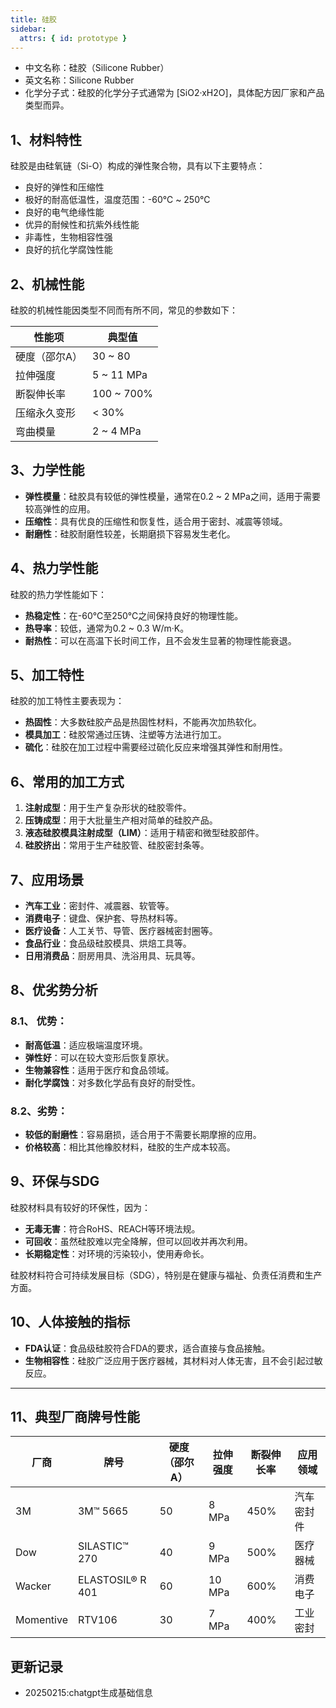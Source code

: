 ```yaml
---
title: 硅胶
sidebar:
  attrs: { id: prototype }
---
```

* 中文名称：硅胶（Silicone Rubber）
* 英文名称：Silicone Rubber
* 化学分子式：硅胶的化学分子式通常为 [SiO2·xH2O]，具体配方因厂家和产品类型而异。


## 1、材料特性
硅胶是由硅氧链（Si-O）构成的弹性聚合物，具有以下主要特点：
- 良好的弹性和压缩性
- 极好的耐高低温性，温度范围：-60℃ ~ 250℃
- 良好的电气绝缘性能
- 优异的耐候性和抗紫外线性能
- 非毒性，生物相容性强
- 良好的抗化学腐蚀性能

## 2、机械性能
硅胶的机械性能因类型不同而有所不同，常见的参数如下：

| 性能项       | 典型值                |
| ------------ | --------------------- |
| 硬度（邵尔A） | 30 ~ 80               |
| 拉伸强度     | 5 ~ 11 MPa            |
| 断裂伸长率   | 100 ~ 700%            |
| 压缩永久变形 | < 30%                 |
| 弯曲模量     | 2 ~ 4 MPa             |

## 3、力学性能
- **弹性模量**：硅胶具有较低的弹性模量，通常在0.2 ~ 2 MPa之间，适用于需要较高弹性的应用。
- **压缩性**：具有优良的压缩性和恢复性，适合用于密封、减震等领域。
- **耐磨性**：硅胶耐磨性较差，长期磨损下容易发生老化。

## 4、热力学性能
硅胶的热力学性能如下：
- **热稳定性**：在-60℃至250℃之间保持良好的物理性能。
- **热导率**：较低，通常为0.2 ~ 0.3 W/m·K。
- **耐热性**：可以在高温下长时间工作，且不会发生显著的物理性能衰退。

## 5、加工特性
硅胶的加工特性主要表现为：
- **热固性**：大多数硅胶产品是热固性材料，不能再次加热软化。
- **模具加工**：硅胶常通过压铸、注塑等方法进行加工。
- **硫化**：硅胶在加工过程中需要经过硫化反应来增强其弹性和耐用性。

## 6、常用的加工方式
1. **注射成型**：用于生产复杂形状的硅胶零件。
2. **压铸成型**：用于大批量生产相对简单的硅胶产品。
3. **液态硅胶模具注射成型（LIM）**：适用于精密和微型硅胶部件。
4. **硅胶挤出**：常用于生产硅胶管、硅胶密封条等。

## 7、应用场景
- **汽车工业**：密封件、减震器、软管等。
- **消费电子**：键盘、保护套、导热材料等。
- **医疗设备**：人工关节、导管、医疗器械密封圈等。
- **食品行业**：食品级硅胶模具、烘焙工具等。
- **日用消费品**：厨房用具、洗浴用具、玩具等。

## 8、优劣势分析

### 8.1、 优势：
- **耐高低温**：适应极端温度环境。
- **弹性好**：可以在较大变形后恢复原状。
- **生物兼容性**：适用于医疗和食品领域。
- **耐化学腐蚀**：对多数化学品有良好的耐受性。

### 8.2、劣势：
- **较低的耐磨性**：容易磨损，适合用于不需要长期摩擦的应用。
- **价格较高**：相比其他橡胶材料，硅胶的生产成本较高。

## 9、环保与SDG
硅胶材料具有较好的环保性，因为：
- **无毒无害**：符合RoHS、REACH等环境法规。
- **可回收**：虽然硅胶难以完全降解，但可以回收并再次利用。
- **长期稳定性**：对环境的污染较小，使用寿命长。

硅胶材料符合可持续发展目标（SDG），特别是在健康与福祉、负责任消费和生产方面。

## 10、人体接触的指标
- **FDA认证**：食品级硅胶符合FDA的要求，适合直接与食品接触。
- **生物相容性**：硅胶广泛应用于医疗器械，其材料对人体无害，且不会引起过敏反应。

---

## 11、典型厂商牌号性能

| 厂商       | 牌号        | 硬度（邵尔A） | 拉伸强度 | 断裂伸长率 | 应用领域 |
| ---------- | ----------- | ------------- | -------- | ---------- | -------- |
| 3M         | 3M™ 5665    | 50            | 8 MPa    | 450%       | 汽车密封件 |
| Dow        | SILASTIC™ 270 | 40            | 9 MPa    | 500%       | 医疗器械  |
| Wacker     | ELASTOSIL® R 401 | 60          | 10 MPa   | 600%       | 消费电子  |
| Momentive  | RTV106      | 30            | 7 MPa    | 400%       | 工业密封 |






## 更新记录
* 20250215:chatgpt生成基础信息